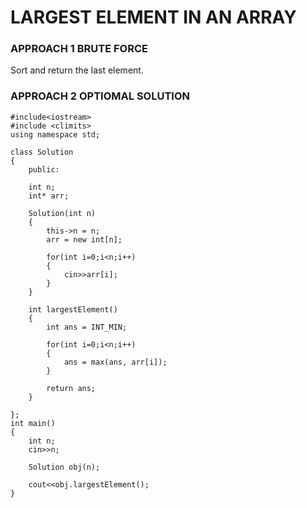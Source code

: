 # LARGEST ELEMENT IN AN ARRAY

### APPROACH 1 BRUTE FORCE
Sort and return the last element.

### APPROACH 2 OPTIOMAL SOLUTION

```
#include<iostream>
#include <climits>
using namespace std;

class Solution
{
    public:
    
    int n;
    int* arr;
    
    Solution(int n)
    {
        this->n = n;
        arr = new int[n];
        
        for(int i=0;i<n;i++)
        {
            cin>>arr[i];
        }
    }
    
    int largestElement()
    {
        int ans = INT_MIN;
        
        for(int i=0;i<n;i++)
        {
            ans = max(ans, arr[i]);
        }
        
        return ans;
    }
    
};
int main()
{
    int n; 
    cin>>n;
    
    Solution obj(n);
    
    cout<<obj.largestElement();
}
```

